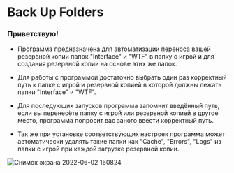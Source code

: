 # Back Up Folders

### Приветствую!

- Программа предназначена для автоматизации переноса вашей резервной копии папок "Interface" и "WTF" в папку с игрой и для создания резервной копии на основе этих же папок.

- Для работы с программой достаточно выбрать один раз корректный путь к папке с игрой и резервной копией в которой должны лежать папки "Interface" и "WTF".

- Для последующих запусков программа запомнит введённый путь, если вы перенесёте папку с игрой или резервной копией в другое место, программа попросит вас заного ввести корректный путь.

- Так же при установке соответствующих настроек программа может автоматически удалять такие папки как "Cache", "Errors", "Logs" из папки с игрой при каждой загрузке резервной копии.

![Снимок экрана 2022-06-02 160824](https://user-images.githubusercontent.com/78731609/171636496-6bbc4389-fd33-4de2-aafd-16f9923d829a.png)
